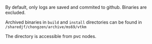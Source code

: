 By default, only logs are saved and commited to github. Binaries are excluded.

Archived binaries in `build` and `install` directories can be found in
`/sharedjf/chongzen/archive/ms69/vtkm`

The directory is accessible from pvc nodes.
